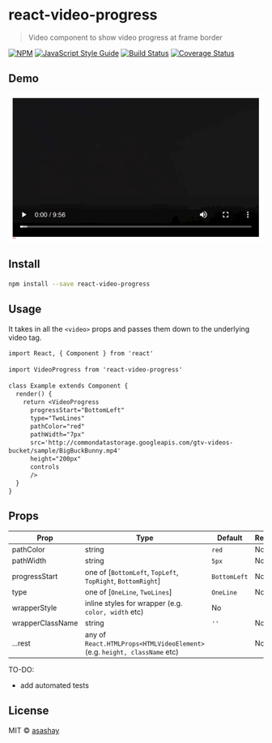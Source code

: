 # react-video-progress

> Video component to show video progress at frame border

[![NPM](https://img.shields.io/npm/v/react-video-progress.svg)](https://www.npmjs.com/package/react-video-progress) [![JavaScript Style Guide](https://img.shields.io/badge/code_style-standard-brightgreen.svg)](https://standardjs.com) [![Build Status](https://travis-ci.org/asashay/react-video-progress.svg?branch=master)](https://travis-ci.org/asashay/react-video-progress) [![Coverage Status](https://coveralls.io/repos/github/asashay/react-video-progress/badge.svg?branch=master)](https://coveralls.io/github/asashay/react-video-progress?branch=master)

## Demo
![Video Progressbar Demo](demo/demo.gif)

## Install

```bash
npm install --save react-video-progress
```

## Usage

It takes in all the `<video>` props and passes them down to the underlying video tag.

```tsx
import React, { Component } from 'react'

import VideoProgress from 'react-video-progress'

class Example extends Component {
  render() {
    return <VideoProgress
      progressStart="BottomLeft"
      type="TwoLines"
      pathColor="red"
      pathWidth="7px"
      src='http://commondatastorage.googleapis.com/gtv-videos-bucket/sample/BigBuckBunny.mp4'
      height="200px"
      controls
      />
  }
}
```

## Props
| Prop | Type | Default | Required |
|---|---|---|---|
| pathColor | string | `red` | No |
| pathWidth | string | `5px` | No |
| progressStart | one of [`BottomLeft`, `TopLeft`, `TopRight`, `BottomRight`] | `BottomLeft` | No |
| type | one of [`OneLine`, `TwoLines`] | `OneLine` | No |
| wrapperStyle | inline styles for wrapper (e.g. `color, width` etc) | No |
| wrapperClassName | string | `''` | No |
| ...rest | any of `React.HTMLProps<HTMLVideoElement>` (e.g. `height, className` etc) |  | No |


TO-DO:
- add automated tests

## License

MIT © [asashay](https://github.com/asashay)
